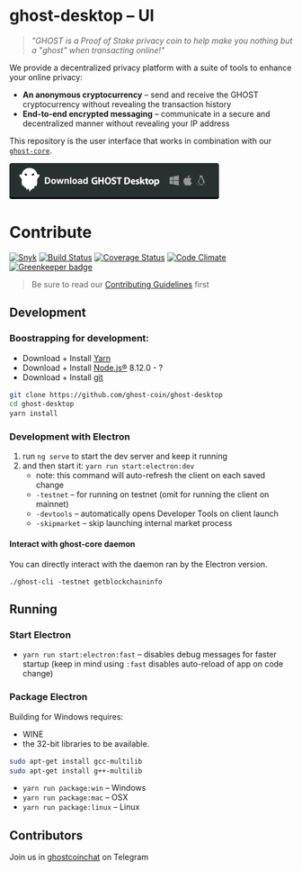 # ghost-desktop – UI

> *"GHOST is a Proof of Stake privacy coin to help make you nothing but a "ghost" when transacting online!"*

We provide a decentralized privacy platform with a suite of tools to enhance your online privacy:

* **An anonymous cryptocurrency** – send and receive the GHOST cryptocurrency without revealing the transaction history
* **End-to-end encrypted messaging** – communicate in a secure and decentralized manner without revealing your IP address

This repository is the user interface that works in combination with our [`ghost-core`](https://github.com/ghost-coin/ghost-core).

[![Download the packaged wallet for Mac, Windows and Linux](download-button.png)](https://github.com/ghost-coin/ghost-desktop/releases)

# Contribute

[![Snyk](https://snyk.io/test/github/ghost-coin/ghost-desktop/badge.svg)](https://snyk.io/test/github/ghost-coin/ghost-desktop)
[![Build Status](https://travis-ci.org/ghost-coin/ghost-desktop.svg?branch=master)](https://travis-ci.org/ghost-coin/ghost-desktop)
[![Coverage Status](https://coveralls.io/repos/github/ghost-coin/ghost-desktop/badge.svg?branch=master)](https://coveralls.io/github/ghost-coin/ghost-desktop?branch=master)
[![Code Climate](https://codeclimate.com/github/ghost-coin/ghost-desktop/badges/gpa.svg)](https://codeclimate.com/github/ghost-coin/ghost-desktop)
[![Greenkeeper badge](https://badges.greenkeeper.io/ghost-coin/ghost-desktop.svg)](https://greenkeeper.io/)

> Be sure to read our [Contributing Guidelines](CONTRIBUTING.md) first

## Development

### Boostrapping for development:

* Download + Install [Yarn](https://classic.yarnpkg.com/en/docs/install)
* Download + Install [Node.js®](https://nodejs.org/) 8.12.0 - ?
* Download + Install [git](https://git-scm.com/)

```bash
git clone https://github.com/ghost-coin/ghost-desktop
cd ghost-desktop
yarn install
```

### Development with Electron

1. run `ng serve` to start the dev server and keep it running
2. and then start it: `yarn run start:electron:dev`
   * note: this command will auto-refresh the client on each saved change
   * `-testnet` – for running on testnet (omit for running the client on mainnet)
   * `-devtools` – automatically opens Developer Tools on client launch
   * `-skipmarket` – skip launching internal market process

#### Interact with ghost-core daemon

You can directly interact with the daemon ran by the Electron version.

```
./ghost-cli -testnet getblockchaininfo
```

## Running

### Start Electron

* `yarn run start:electron:fast` – disables debug messages for faster startup (keep in mind using `:fast` disables auto-reload of app on code change)

### Package Electron

Building for Windows requires:
* WINE
* the 32-bit libraries to be available.

```bash
sudo apt-get install gcc-multilib
sudo apt-get install g++-multilib
```


* `yarn run package:win` – Windows
* `yarn run package:mac` – OSX
* `yarn run package:linux` – Linux

## Contributors

Join us in [ghostcoinchat](https://t.me/ghostcoinbymcafee) on Telegram
